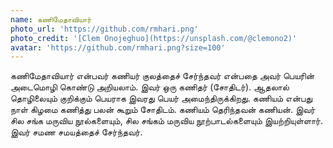 ```yaml
---
name: கணிமேதாவியார்
photo_url: 'https://github.com/rmhari.png'
photo_credit: '[Clem Onojeghuo](https://unsplash.com/@clemono2)'
avatar: 'https://github.com/rmhari.png?size=100'
---
```


கணிமேதாவியார் என்பவர் கணியர் குலத்தைச் சேர்ந்தவர் என்பதை அவர் பெயரின் அடைமொழி கொண்டு அறியலாம். இவர் ஒரு கணிதர் (சோதிடர்). ஆதலால் தொழிலையும் குறிக்கும் பெயராக இவரது பெயர் அமைந்திருக்கிறது. கணியம் என்பது நாள் கிழமை கணித்து பலன் கூறும் சோதிடம். கணியம் தெரிந்தவன் கணியன். இவர் சில சங்க மருவிய நூல்களையும், சில சங்கம் மருவிய நூற்பாடல்களையும் இயற்றியுள்ளார். இவர் சமண சமயத்தைச் சேர்ந்தவர்.